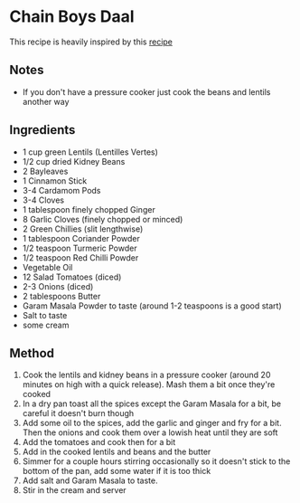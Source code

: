 # Chain Boys Daal

This recipe is heavily inspired by this [recipe](https://myfoodstory.com/easy-slow-cooker-dal-makhani-recipe/)

## Notes
- If you don't have a pressure cooker just cook the beans and lentils another way

## Ingredients 

- 1 cup green Lentils (Lentilles Vertes)
- 1/2 cup dried Kidney Beans
- 2 Bayleaves
- 1 Cinnamon Stick
- 3-4 Cardamom Pods
- 3-4 Cloves
- 1 tablespoon finely chopped Ginger
- 8 Garlic Cloves (finely chopped or minced)
- 2 Green Chillies (slit lengthwise)
- 1 tablespoon Coriander Powder
- 1/2 teaspoon Turmeric Powder
- 1/2 teaspoon Red Chilli Powder
- Vegetable Oil
- 12 Salad Tomatoes (diced)
- 2-3 Onions (diced)
- 2 tablespoons Butter
- Garam Masala Powder to taste (around 1-2 teaspoons is a good start)
- Salt to taste
- some cream

## Method

1. Cook the lentils and kidney beans in a pressure cooker (around 20 minutes on high with a quick release). Mash them a bit once they're cooked
2. In a dry pan toast all the spices except the Garam Masala for a bit, be careful it doesn't burn though
3. Add some oil to the spices, add the garlic and ginger and fry for a bit. Then the onions and cook them over a lowish heat until they are soft
4. Add the tomatoes and cook then for a bit
5. Add in the cooked lentils and beans and the butter
6. Simmer for a couple hours stirring occasionally so it doesn't stick to the bottom of the pan, add some water if it is too thick
7. Add salt and Garam Masala to taste.
8. Stir in the cream and server